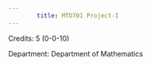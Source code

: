 ```yaml
---
        title: MTD701 Project-I
---
```

Credits: 5 (0-0-10)

Department: Department of Mathematics

